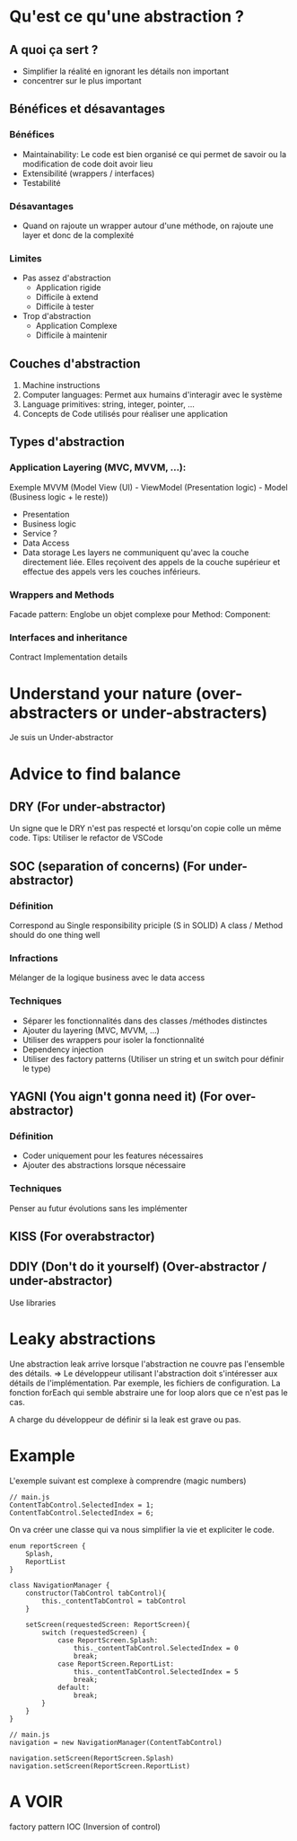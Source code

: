# Qu'est ce qu'une abstraction ?
## A quoi ça sert ?
- Simplifier la réalité en ignorant les détails non important 
- concentrer sur le plus important
## Bénéfices et désavantages
### Bénéfices
- Maintainability: Le code est bien organisé ce qui permet de savoir ou la modification de code doit avoir lieu
- Extensibilité (wrappers / interfaces)
- Testabilité
### Désavantages
- Quand on rajoute un wrapper autour d'une méthode, on rajoute une layer et donc de la complexité
### Limites
- Pas assez d'abstraction
    - Application rigide
    - Difficile à extend
    - Difficile à tester
- Trop d'abstraction
    - Application Complexe
    - Difficile à maintenir
## Couches d'abstraction
1. Machine instructions
2. Computer languages: Permet aux humains d'interagir avec le système
3. Language primitives: string, integer, pointer, ...
4. Concepts de Code utilisés pour réaliser une application
## Types d'abstraction
### Application Layering (MVC, MVVM, ...):
Exemple MVVM (Model View (UI) - ViewModel (Presentation logic) - Model (Business logic + le reste))
- Presentation
- Business logic
- Service ?
- Data Access
- Data storage
Les layers ne communiquent qu'avec la couche directement liée. Elles reçoivent des appels de la couche supérieur et effectue des appels vers les couches inférieurs.

### Wrappers and Methods
Facade pattern: Englobe un objet complexe pour 
Method:
Component:
### Interfaces and inheritance
Contract
Implementation details

# Understand your nature (over-abstracters or under-abstracters)
Je suis un Under-abstractor

# Advice to find balance
## DRY (For under-abstractor)
Un signe que le DRY n'est pas respecté et lorsqu'on copie colle un même code.
Tips: Utiliser le refactor de VSCode
## SOC (separation of concerns) (For under-abstractor)
### Définition
Correspond au Single responsibility priciple (S in SOLID)
A class / Method should do one thing well
### Infractions
Mélanger de la logique business avec le data access
### Techniques
- Séparer les fonctionnalités dans des classes /méthodes distinctes
- Ajouter du layering (MVC, MVVM, ...)
- Utiliser des wrappers pour isoler la fonctionnalité
- Dependency injection
- Utiliser des factory patterns (Utiliser un string et un switch pour définir le type)

## YAGNI (You aign't gonna need it) (For over-abstractor)
### Définition
- Coder uniquement pour les features nécessaires
- Ajouter des abstractions lorsque nécessaire
### Techniques
Penser au futur évolutions sans les implémenter
## KISS (For overabstractor)
## DDIY (Don't do it yourself) (Over-abstractor / under-abstractor)
Use libraries

# Leaky abstractions
Une abstraction leak arrive lorsque l'abstraction ne couvre pas l'ensemble des détails.
=> Le développeur utilisant l'abstraction doit s'intéresser aux détails de l'implémentation.
Par exemple, les fichiers de configuration.
La fonction forEach qui semble abstraire une for loop alors que ce n'est pas le cas.

A charge du développeur de définir si la leak est grave ou pas.


# Example
L'exemple suivant est complexe à comprendre (magic numbers)
```JS
// main.js
ContentTabControl.SelectedIndex = 1;
ContentTabControl.SelectedIndex = 6;
```
On va créer une classe qui va nous simplifier la vie et expliciter le code.
```JS
enum reportScreen {
    Splash, 
    ReportList
}

class NavigationManager {
    constructor(TabControl tabControl){
        this._contentTabControl = tabControl
    }

    setScreen(requestedScreen: ReportScreen){
        switch (requestedScreen) {
            case ReportScreen.Splash:
                this._contentTabControl.SelectedIndex = 0
                break;
            case ReportScreen.ReportList:
                this._contentTabControl.SelectedIndex = 5
                break;
            default:
                break;
        }
    }
}

// main.js
navigation = new NavigationManager(ContentTabControl)

navigation.setScreen(ReportScreen.Splash)
navigation.setScreen(ReportScreen.ReportList)
```

# A VOIR
factory pattern
IOC (Inversion of control)
